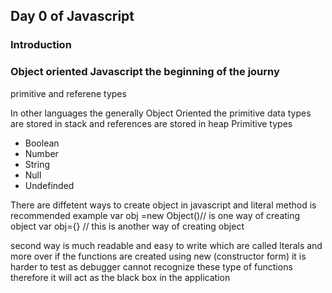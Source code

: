 ## Day 0 of Javascript

### Introduction

### Object oriented Javascript the beginning of the journy

primitive and referene types

In other languages the generally Object Oriented the primitive data types are stored in stack and references are stored in heap
Primitive types
- Boolean
- Number
- String
- Null
- Undefinded

There are diffetent ways to create object in javascript and literal method is recommended
example
 var obj =new Object()// is one way of creating object
 var obj={} // this is another way of creating object

 second way is much readable and easy to write which are called lterals
 and more over if the functions are created using new (constructor form) it is harder to test as debugger cannot recognize these type of functions therefore it will act as the black box in the application
